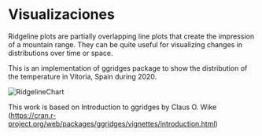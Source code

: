 # Visualizaciones

Ridgeline plots are partially overlapping line plots that create the impression of a mountain range. They can be quite useful for visualizing changes in distributions over time or space.

This is an implementation of ggridges package to show the distribution of the temperature in Vitoria, Spain during 2020.

![RidgelineChart](https://user-images.githubusercontent.com/77237722/142211911-dda788fa-8832-42d6-a4ec-5902647eabe4.png)

This work is based on Introduction to ggridges by Claus O. Wike (https://cran.r-project.org/web/packages/ggridges/vignettes/introduction.html)
